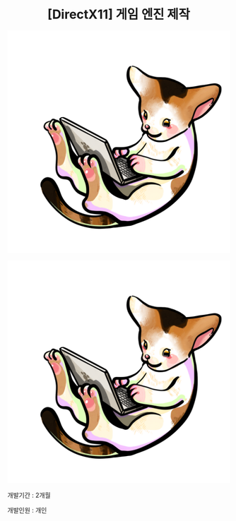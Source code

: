<div align="center">

# [DirectX11] 게임 엔진 제작

<img src="https://github.com/MYOMYO3/Images/blob/7eabf73bff2487ff49f1e53b964ee0c93fba9d30/yamyamcoding.PNG" width="%30"/>
</div>

![img](https://github.com/MYOMYO3/Images/blob/7eabf73bff2487ff49f1e53b964ee0c93fba9d30/yamyamcoding.PNG?raw=true)

개발기간 : 2개월

개발인원 : 개인

<br></br>
